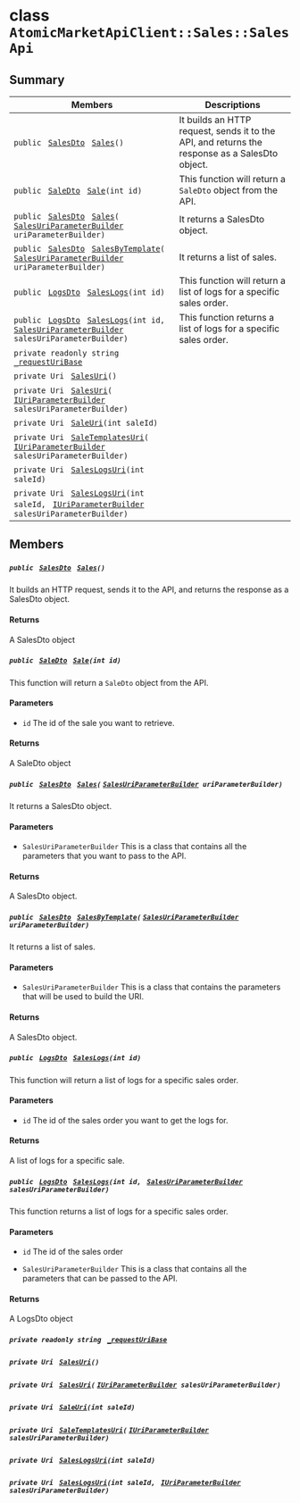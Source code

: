 # class `AtomicMarketApiClient::Sales::SalesApi` 

## Summary

 Members                                | Descriptions                                
----------------------------------------|---------------------------------------------
`public ` [`SalesDto`](.github/workflows/documentation/md/AtomicMarketApiClient--Sales--SalesDto.md#class_atomic_market_api_client_1_1_sales_1_1_sales_dto)` ` [`Sales`](#class_atomic_market_api_client_1_1_sales_1_1_sales_api_1aa0e37cd4086cddc4ba41ff9855d83b9b)`()` | It builds an HTTP request, sends it to the API, and returns the response as a SalesDto object.
`public ` [`SaleDto`](.github/workflows/documentation/md/AtomicMarketApiClient--Sales--SaleDto.md#class_atomic_market_api_client_1_1_sales_1_1_sale_dto)` ` [`Sale`](#class_atomic_market_api_client_1_1_sales_1_1_sales_api_1a98a3e978a8fbea5e89099f424aee67c4)`(int id)` | This function will return a `SaleDto` object from the API.
`public ` [`SalesDto`](.github/workflows/documentation/md/AtomicMarketApiClient--Sales--SalesDto.md#class_atomic_market_api_client_1_1_sales_1_1_sales_dto)` ` [`Sales`](#class_atomic_market_api_client_1_1_sales_1_1_sales_api_1a8542ba9eda33d0fb33cf44eceaf27ff8)`(` [`SalesUriParameterBuilder`](.github/workflows/documentation/md/AtomicMarketApiClient--Sales--SalesUriParameterBuilder.md#class_atomic_market_api_client_1_1_sales_1_1_sales_uri_parameter_builder)` uriParameterBuilder)` | It returns a SalesDto object.
`public ` [`SalesDto`](.github/workflows/documentation/md/AtomicMarketApiClient--Sales--SalesDto.md#class_atomic_market_api_client_1_1_sales_1_1_sales_dto)` ` [`SalesByTemplate`](#class_atomic_market_api_client_1_1_sales_1_1_sales_api_1a00f707e3432812eefca67e359b8f7968)`(` [`SalesUriParameterBuilder`](.github/workflows/documentation/md/AtomicMarketApiClient--Sales--SalesUriParameterBuilder.md#class_atomic_market_api_client_1_1_sales_1_1_sales_uri_parameter_builder)` uriParameterBuilder)` | It returns a list of sales.
`public ` [`LogsDto`](.github/workflows/documentation/md/AtomicMarketApiClient--LogsDto.md#class_atomic_market_api_client_1_1_logs_dto)` ` [`SalesLogs`](#class_atomic_market_api_client_1_1_sales_1_1_sales_api_1acd26501f9678db3b73773e6c34add5d0)`(int id)` | This function will return a list of logs for a specific sales order.
`public ` [`LogsDto`](.github/workflows/documentation/md/AtomicMarketApiClient--LogsDto.md#class_atomic_market_api_client_1_1_logs_dto)` ` [`SalesLogs`](#class_atomic_market_api_client_1_1_sales_1_1_sales_api_1a9ebb72bee2396ee66b1910d701d1d123)`(int id, ` [`SalesUriParameterBuilder`](.github/workflows/documentation/md/AtomicMarketApiClient--Sales--SalesUriParameterBuilder.md#class_atomic_market_api_client_1_1_sales_1_1_sales_uri_parameter_builder)` salesUriParameterBuilder)` | This function returns a list of logs for a specific sales order.
`private readonly string ` [`_requestUriBase`](#class_atomic_market_api_client_1_1_sales_1_1_sales_api_1a1854c4909a1013a684af16fb52e8a387) | 
`private Uri ` [`SalesUri`](#class_atomic_market_api_client_1_1_sales_1_1_sales_api_1a40df74fdccb558ba58338c9fdff8c5cb)`()` | 
`private Uri ` [`SalesUri`](#class_atomic_market_api_client_1_1_sales_1_1_sales_api_1a914051441775e99ff18a3552ec756af1)`(` [`IUriParameterBuilder`](.github/workflows/documentation/md/AtomicMarketApiClient--Core.md#interface_atomic_market_api_client_1_1_core_1_1_i_uri_parameter_builder)` salesUriParameterBuilder)` | 
`private Uri ` [`SaleUri`](#class_atomic_market_api_client_1_1_sales_1_1_sales_api_1a29b670b4d544f1da685ec58f7c8b017b)`(int saleId)` | 
`private Uri ` [`SaleTemplatesUri`](#class_atomic_market_api_client_1_1_sales_1_1_sales_api_1a2ba48db7c4a7ff8dc946105d3485dd6e)`(` [`IUriParameterBuilder`](.github/workflows/documentation/md/AtomicMarketApiClient--Core.md#interface_atomic_market_api_client_1_1_core_1_1_i_uri_parameter_builder)` salesUriParameterBuilder)` | 
`private Uri ` [`SalesLogsUri`](#class_atomic_market_api_client_1_1_sales_1_1_sales_api_1a3a4cb097be63d1826678f6ccd67e5a21)`(int saleId)` | 
`private Uri ` [`SalesLogsUri`](#class_atomic_market_api_client_1_1_sales_1_1_sales_api_1a5ea3cd7f9aa1bc36d78f61c90d44944c)`(int saleId, ` [`IUriParameterBuilder`](.github/workflows/documentation/md/AtomicMarketApiClient--Core.md#interface_atomic_market_api_client_1_1_core_1_1_i_uri_parameter_builder)` salesUriParameterBuilder)` | 

## Members

##### `public ` [`SalesDto`](.github/workflows/documentation/md/AtomicMarketApiClient--Sales--SalesDto.md#class_atomic_market_api_client_1_1_sales_1_1_sales_dto)` ` [`Sales`](#class_atomic_market_api_client_1_1_sales_1_1_sales_api_1aa0e37cd4086cddc4ba41ff9855d83b9b)`()` 

It builds an HTTP request, sends it to the API, and returns the response as a SalesDto object.

#### Returns
A SalesDto object

##### `public ` [`SaleDto`](.github/workflows/documentation/md/AtomicMarketApiClient--Sales--SaleDto.md#class_atomic_market_api_client_1_1_sales_1_1_sale_dto)` ` [`Sale`](#class_atomic_market_api_client_1_1_sales_1_1_sales_api_1a98a3e978a8fbea5e89099f424aee67c4)`(int id)` 

This function will return a `SaleDto` object from the API.

#### Parameters
* `id` The id of the sale you want to retrieve.

#### Returns
A SaleDto object

##### `public ` [`SalesDto`](.github/workflows/documentation/md/AtomicMarketApiClient--Sales--SalesDto.md#class_atomic_market_api_client_1_1_sales_1_1_sales_dto)` ` [`Sales`](#class_atomic_market_api_client_1_1_sales_1_1_sales_api_1a8542ba9eda33d0fb33cf44eceaf27ff8)`(` [`SalesUriParameterBuilder`](.github/workflows/documentation/md/AtomicMarketApiClient--Sales--SalesUriParameterBuilder.md#class_atomic_market_api_client_1_1_sales_1_1_sales_uri_parameter_builder)` uriParameterBuilder)` 

It returns a SalesDto object.

#### Parameters
* `SalesUriParameterBuilder` This is a class that contains all the parameters that you want to pass to the API.

#### Returns
A SalesDto object.

##### `public ` [`SalesDto`](.github/workflows/documentation/md/AtomicMarketApiClient--Sales--SalesDto.md#class_atomic_market_api_client_1_1_sales_1_1_sales_dto)` ` [`SalesByTemplate`](#class_atomic_market_api_client_1_1_sales_1_1_sales_api_1a00f707e3432812eefca67e359b8f7968)`(` [`SalesUriParameterBuilder`](.github/workflows/documentation/md/AtomicMarketApiClient--Sales--SalesUriParameterBuilder.md#class_atomic_market_api_client_1_1_sales_1_1_sales_uri_parameter_builder)` uriParameterBuilder)` 

It returns a list of sales.

#### Parameters
* `SalesUriParameterBuilder` This is a class that contains the parameters that will be used to build the URI.

#### Returns
A SalesDto object.

##### `public ` [`LogsDto`](.github/workflows/documentation/md/AtomicMarketApiClient--LogsDto.md#class_atomic_market_api_client_1_1_logs_dto)` ` [`SalesLogs`](#class_atomic_market_api_client_1_1_sales_1_1_sales_api_1acd26501f9678db3b73773e6c34add5d0)`(int id)` 

This function will return a list of logs for a specific sales order.

#### Parameters
* `id` The id of the sales order you want to get the logs for.

#### Returns
A list of logs for a specific sale.

##### `public ` [`LogsDto`](.github/workflows/documentation/md/AtomicMarketApiClient--LogsDto.md#class_atomic_market_api_client_1_1_logs_dto)` ` [`SalesLogs`](#class_atomic_market_api_client_1_1_sales_1_1_sales_api_1a9ebb72bee2396ee66b1910d701d1d123)`(int id, ` [`SalesUriParameterBuilder`](.github/workflows/documentation/md/AtomicMarketApiClient--Sales--SalesUriParameterBuilder.md#class_atomic_market_api_client_1_1_sales_1_1_sales_uri_parameter_builder)` salesUriParameterBuilder)` 

This function returns a list of logs for a specific sales order.

#### Parameters
* `id` The id of the sales order

* `SalesUriParameterBuilder` This is a class that contains all the parameters that can be passed to the API.

#### Returns
A LogsDto object

##### `private readonly string ` [`_requestUriBase`](#class_atomic_market_api_client_1_1_sales_1_1_sales_api_1a1854c4909a1013a684af16fb52e8a387) 

##### `private Uri ` [`SalesUri`](#class_atomic_market_api_client_1_1_sales_1_1_sales_api_1a40df74fdccb558ba58338c9fdff8c5cb)`()` 

##### `private Uri ` [`SalesUri`](#class_atomic_market_api_client_1_1_sales_1_1_sales_api_1a914051441775e99ff18a3552ec756af1)`(` [`IUriParameterBuilder`](.github/workflows/documentation/md/AtomicMarketApiClient--Core.md#interface_atomic_market_api_client_1_1_core_1_1_i_uri_parameter_builder)` salesUriParameterBuilder)` 

##### `private Uri ` [`SaleUri`](#class_atomic_market_api_client_1_1_sales_1_1_sales_api_1a29b670b4d544f1da685ec58f7c8b017b)`(int saleId)` 

##### `private Uri ` [`SaleTemplatesUri`](#class_atomic_market_api_client_1_1_sales_1_1_sales_api_1a2ba48db7c4a7ff8dc946105d3485dd6e)`(` [`IUriParameterBuilder`](.github/workflows/documentation/md/AtomicMarketApiClient--Core.md#interface_atomic_market_api_client_1_1_core_1_1_i_uri_parameter_builder)` salesUriParameterBuilder)` 

##### `private Uri ` [`SalesLogsUri`](#class_atomic_market_api_client_1_1_sales_1_1_sales_api_1a3a4cb097be63d1826678f6ccd67e5a21)`(int saleId)` 

##### `private Uri ` [`SalesLogsUri`](#class_atomic_market_api_client_1_1_sales_1_1_sales_api_1a5ea3cd7f9aa1bc36d78f61c90d44944c)`(int saleId, ` [`IUriParameterBuilder`](.github/workflows/documentation/md/AtomicMarketApiClient--Core.md#interface_atomic_market_api_client_1_1_core_1_1_i_uri_parameter_builder)` salesUriParameterBuilder)` 

